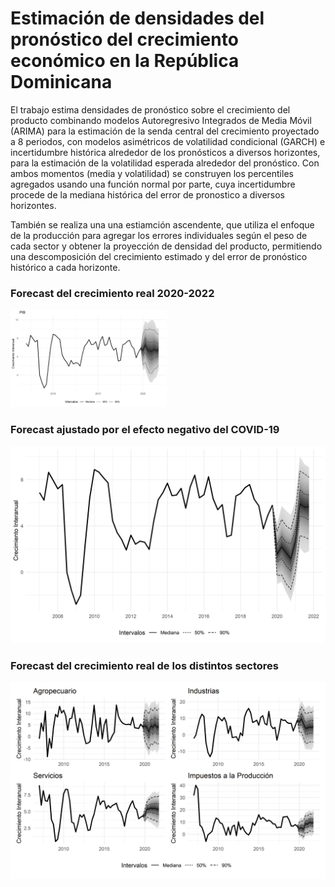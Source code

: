 # Estimación de densidades del pronóstico del crecimiento económico en la República Dominicana

El trabajo estima densidades de pronóstico sobre el crecimiento del producto combinando modelos Autoregresivo Integrados de Media Móvil
(ARIMA) para la estimación de la senda central del crecimiento proyectado a 8 periodos, con modelos asimétricos de volatilidad condicional
(GARCH) e incertidumbre histórica alrededor de los pronósticos a diversos horizontes, para la estimación de la volatilidad esperada
alrededor del pronóstico. Con ambos momentos (media y volatilidad) se construyen los percentiles agregados usando una función normal
por parte, cuya incertidumbre procede de la mediana histórica del error de pronostico a diversos horizontes. 

También se realiza una una estiamción ascendente, que utiliza el enfoque de la producción para agregar los errores individuales según el peso de cada sector y obtener la proyección de densidad del producto, permitiendo una descomposición del crecimiento estimado y del error de pronóstico histórico a cada horizonte.

### Forecast del crecimiento real 2020-2022
<img src="./graficos/fanplot_agregacion.PNG" width="250px">


### Forecast ajustado por el efecto negativo del COVID-19
![](graficos/fanplot_dummy.PNG)

### Forecast del crecimiento real de los distintos sectores
![](graficos/grid_fanplot_sectores.png)
